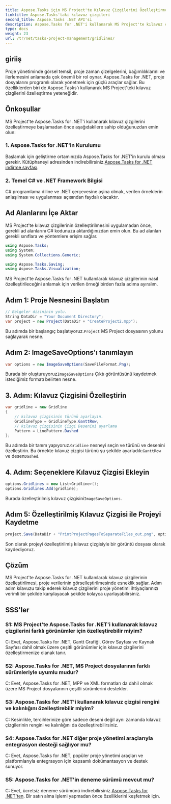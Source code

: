 ```yaml
---
title: Aspose.Tasks için MS Project'te Kılavuz Çizgilerini Özelleştirme
linktitle: Aspose.Tasks'taki kılavuz çizgileri
second_title: Aspose.Tasks .NET API'si
description: Aspose.Tasks for .NET'i kullanarak MS Project'te kılavuz çizgilerini nasıl özelleştireceğinizi öğrenin. Takip edilmesi kolay adımlarla proje görselleştirmenizi ve yönetiminizi geliştirin.
type: docs
weight: 23
url: /tr/net/tasks-project-management/gridlines/
---
```

## giriiş

Proje yönetiminde görsel temsil, proje zaman çizelgelerini, bağımlılıklarını ve ilerlemesini anlamada çok önemli bir rol oynar. Aspose.Tasks for .NET, proje dosyalarını programlı olarak yönetmek için güçlü araçlar sağlar. Bu özelliklerden biri de Aspose.Tasks'ı kullanarak MS Project'teki kılavuz çizgilerini özelleştirme yeteneğidir.

## Önkoşullar

MS Project'te Aspose.Tasks for .NET'i kullanarak kılavuz çizgilerini özelleştirmeye başlamadan önce aşağıdakilere sahip olduğunuzdan emin olun:

### 1. Aspose.Tasks for .NET'in Kurulumu

 Başlamak için geliştirme ortamınızda Aspose.Tasks for .NET'in kurulu olması gerekir. Kütüphaneyi adresinden indirebilirsiniz.[Aspose.Tasks for .NET indirme sayfası](https://releases.aspose.com/tasks/net/).

### 2. Temel C# ve .NET Framework Bilgisi

C# programlama diline ve .NET çerçevesine aşina olmak, verilen örneklerin anlaşılması ve uygulanması açısından faydalı olacaktır.

## Ad Alanlarını İçe Aktar

MS Project'te kılavuz çizgilerinin özelleştirilmesini uygulamadan önce, gerekli ad alanlarını C# kodunuza aktardığınızdan emin olun. Bu ad alanları gerekli sınıflara ve yöntemlere erişim sağlar.

```csharp
using Aspose.Tasks;
using System;
using System.Collections.Generic;

using Aspose.Tasks.Saving;
using Aspose.Tasks.Visualization;

```

MS Project'te Aspose.Tasks for .NET kullanılarak kılavuz çizgilerinin nasıl özelleştirileceğini anlamak için verilen örneği birden fazla adıma ayıralım.

## Adım 1: Proje Nesnesini Başlatın

```csharp
// Belgeler dizininin yolu.
String DataDir = "Your Document Directory";
var project = new Project(DataDir + "CreateProject2.mpp");
```

 Bu adımda bir başlangıç başlatıyoruz.`Project` MS Project dosyasının yolunu sağlayarak nesne.

## Adım 2: ImageSaveOptions'ı tanımlayın

```csharp
var options = new ImageSaveOptions(SaveFileFormat.Png);
```

 Burada bir oluşturuyoruz`ImageSaveOptions` Çıktı görüntüsünü kaydetmek istediğimiz formatı belirten nesne.

## 3. Adım: Kılavuz Çizgisini Özelleştirin

```csharp
var gridline = new Gridline
{
	// kılavuz çizgisinin türünü ayarlayın.
	GridlineType = GridlineType.GanttRow, 
	// kılavuz çizgisinin Çizgi Desenini ayarlama
	Pattern = LinePattern.Dashed
};
```

 Bu adımda bir tanım yapıyoruz.`Gridline` nesneyi seçin ve türünü ve desenini özelleştirin. Bu örnekte kılavuz çizgisi türünü şu şekilde ayarladık:`GanttRow` ve desen`Dashed`.

## 4. Adım: Seçeneklere Kılavuz Çizgisi Ekleyin

```csharp
options.Gridlines = new List<Gridline>();
options.Gridlines.Add(gridline);
```

 Burada özelleştirilmiş kılavuz çizgisini`ImageSaveOptions`.

## Adım 5: Özelleştirilmiş Kılavuz Çizgisi ile Projeyi Kaydetme

```csharp
project.Save(DataDir + "PrintProjectPagesToSeparateFiles_out.png", options);
```

Son olarak projeyi özelleştirilmiş kılavuz çizgisiyle bir görüntü dosyası olarak kaydediyoruz.

## Çözüm

MS Project'te Aspose.Tasks for .NET kullanılarak kılavuz çizgilerinin özelleştirilmesi, proje verilerinin görselleştirilmesinde esneklik sağlar. Adım adım kılavuzu takip ederek kılavuz çizgilerini proje yönetimi ihtiyaçlarınızı verimli bir şekilde karşılayacak şekilde kolayca uyarlayabilirsiniz.

## SSS'ler

### S1: MS Project'te Aspose.Tasks for .NET'i kullanarak kılavuz çizgilerini farklı görünümler için özelleştirebilir miyim?

C: Evet, Aspose.Tasks for .NET, Gantt Grafiği, Görev Sayfası ve Kaynak Sayfası dahil olmak üzere çeşitli görünümler için kılavuz çizgilerini özelleştirmenize olanak tanır.

### S2: Aspose.Tasks for .NET, MS Project dosyalarının farklı sürümleriyle uyumlu mudur?

C: Evet, Aspose.Tasks for .NET, MPP ve XML formatları da dahil olmak üzere MS Project dosyalarının çeşitli sürümlerini destekler.

### S3: Aspose.Tasks for .NET'i kullanarak kılavuz çizgisi rengini ve kalınlığını özelleştirebilir miyim?

C: Kesinlikle, tercihlerinize göre sadece deseni değil aynı zamanda kılavuz çizgilerinin rengini ve kalınlığını da özelleştirebilirsiniz.

### S4: Aspose.Tasks for .NET diğer proje yönetimi araçlarıyla entegrasyon desteği sağlıyor mu?

C: Evet, Aspose.Tasks for .NET, popüler proje yönetimi araçları ve platformlarıyla entegrasyon için kapsamlı dokümantasyon ve destek sunuyor.

### S5: Aspose.Tasks for .NET'in deneme sürümü mevcut mu?

 C: Evet, ücretsiz deneme sürümünü indirebilirsiniz.[Aspose.Tasks for .NET'ten](https://forum.aspose.com/c/tasks/15). Bir satın alma işlemi yapmadan önce özelliklerini keşfetmek için.